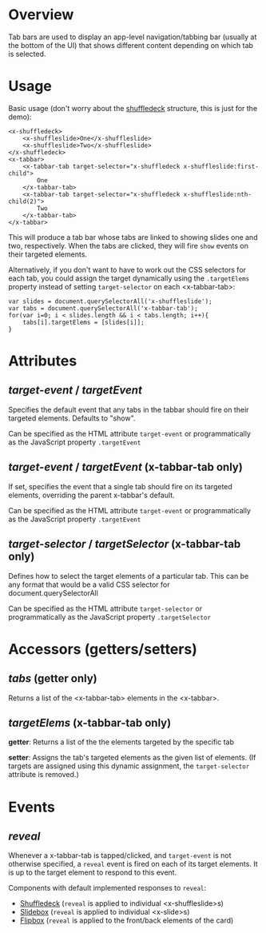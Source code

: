 # Overview
Tab bars are used to display an app-level navigation/tabbing bar (usually at the bottom of the UI) that shows different content depending on which tab is selected.

# Usage

Basic usage (don't worry about the [shuffledeck](https://github.com/mozilla/app-components/tree/master/shuffledeck) structure, this is just for the demo): 

    <x-shuffledeck>
        <x-shuffleslide>One</x-shuffleslide>
        <x-shuffleslide>Two</x-shuffleslide>
    </x-shuffledeck>
    <x-tabbar>
        <x-tabbar-tab target-selector="x-shuffledeck x-shuffleslide:first-child">
            One
        </x-tabbar-tab>
        <x-tabbar-tab target-selector="x-shuffledeck x-shuffleslide:nth-child(2)">
            Two
        </x-tabbar-tab>
    </x-tabbar>
    
This will produce a tab bar whose tabs are linked to showing slides one and two, respectively. When the tabs are clicked, they will fire `show` events on their targeted elements.

Alternatively, if you don't want to have to work out the CSS selectors for each tab, you could assign the target dynamically using the `.targetElems` property instead of setting `target-selector` on each &lt;x-tabbar-tab&gt;:

    var slides = document.querySelectorAll('x-shuffleslide');
    var tabs = document.querySelectorAll('x-tabbar-tab');
    for(var i=0; i < slides.length && i < tabs.length; i++){
        tabs[i].targetElems = [slides[i]];
    }

# Attributes

## ___target-event___ / ___targetEvent___

Specifies the default event that any tabs in the tabbar should fire on their targeted elements. Defaults to "show".

Can be specified as the HTML attribute `target-event` or programmatically as the JavaScript property `.targetEvent`

## ___target-event___ / ___targetEvent___ (x-tabbar-tab only)

If set, specifies the event that a single tab should fire on its targeted elements, overriding the parent x-tabbar's default.

Can be specified as the HTML attribute `target-event` or programmatically as the JavaScript property `.targetEvent`

## ___target-selector___  / ___targetSelector___ (x-tabbar-tab only)

Defines how to select the target elements of a particular tab. This can be any format that would be a valid CSS selector for document.querySelectorAll

Can be specified as the HTML attribute `target-selector` or programmatically as the JavaScript property `.targetSelector`

# Accessors (getters/setters)

## ___tabs___ (getter only)

Returns a list of the &lt;x-tabbar-tab&gt; elements in the &lt;x-tabbar&gt;.

## ___targetElems___ (x-tabbar-tab only)

**getter**: Returns a list of the the elements targeted by the specific tab

**setter**: Assigns the tab's targeted elements as the given list of elements. (If targets are assigned using this dynamic assignment, the `target-selector` attribute is removed.)

# Events

## ___reveal___

Whenever a x-tabbar-tab is tapped/clicked, and `target-event` is not otherwise specified, a `reveal` event is fired on each of its target elements. It is up to the target element to respond to this event. 

Components with default implemented responses to `reveal`:

* [Shuffledeck](https://github.com/mozilla/app-components/tree/master/shuffledeck) (`reveal` is applied to individual &lt;x-shuffleslide&gt;s)
* [Slidebox](https://github.com/x-tag/slidebox) (`reveal` is applied to individual &lt;x-slide&gt;s)
* [Flipbox](https://github.com/x-tag/flipbox) (`reveal` is applied to the front/back elements of the card)
